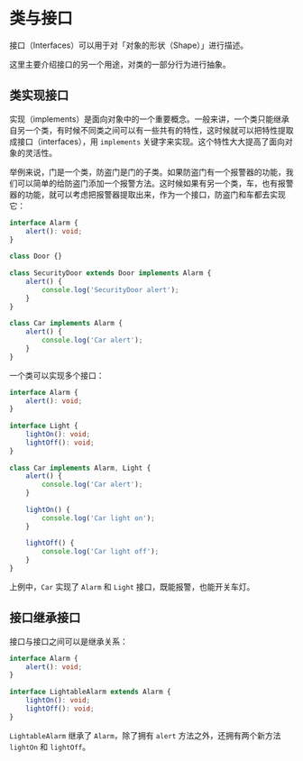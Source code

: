# 类与接口

接口（Interfaces）可以用于对「对象的形状（Shape）」进行描述。

这里主要介绍接口的另一个用途，对类的一部分行为进行抽象。

## 类实现接口

实现（implements）是面向对象中的一个重要概念。一般来讲，一个类只能继承自另一个类，有时候不同类之间可以有一些共有的特性，这时候就可以把特性提取成接口（interfaces），用 `implements` 关键字来实现。这个特性大大提高了面向对象的灵活性。

举例来说，门是一个类，防盗门是门的子类。如果防盗门有一个报警器的功能，我们可以简单的给防盗门添加一个报警方法。这时候如果有另一个类，车，也有报警器的功能，就可以考虑把报警器提取出来，作为一个接口，防盗门和车都去实现它：

``` typescript
interface Alarm {
	alert(): void;
}
 
class Door {}
 
class SecurityDoor extends Door implements Alarm {
	alert() {
		console.log('SecurityDoor alert');
	}
}
 
class Car implements Alarm {
	alert() {
		console.log('Car alert');
	}
}
```

一个类可以实现多个接口：

``` typescript
interface Alarm {
	alert(): void;
}
 
interface Light {
	lightOn(): void;
	lightOff(): void;
}
 
class Car implements Alarm, Light {
	alert() {
		console.log('Car alert');
	}
 
	lightOn() {
		console.log('Car light on');
	}
 
	lightOff() {
		console.log('Car light off');
	}
}
```

上例中，`Car` 实现了 `Alarm` 和 `Light` 接口，既能报警，也能开关车灯。

## 接口继承接口

接口与接口之间可以是继承关系：

``` typescript
interface Alarm {
	alert(): void;
}
 
interface LightableAlarm extends Alarm {
	lightOn(): void;
	lightOff(): void;
}
```

`LightableAlarm` 继承了 `Alarm`，除了拥有 `alert` 方法之外，还拥有两个新方法 `lightOn` 和 `lightOff`。
